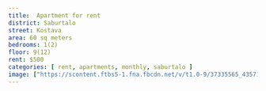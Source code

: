 ```yaml
---
title:  Apartment for rent
district: Saburtalo
street: Kostava
area: 60 sq meters
bedrooms: 1(2)
floor: 9(12)
rent: $500
categories: [ rent, apartments, monthly, saburtalo ]
image: ["https://scontent.ftbs5-1.fna.fbcdn.net/v/t1.0-9/37335565_435714573574879_5443538045980639232_n.jpg?_nc_cat=0&oh=8d66f4310337610a9761d236c8b254fa&oe=5BC559D0", "https://scontent.ftbs5-1.fna.fbcdn.net/v/t1.0-9/37296564_435714626908207_4187107344208887808_n.jpg?_nc_cat=0&oh=63cce92f17dca87186bc2b2cbb028f02&oe=5BEA1B86", "https://scontent.ftbs5-1.fna.fbcdn.net/v/t1.0-9/37318892_435714663574870_2594426178274066432_n.jpg?_nc_cat=0&oh=c7f262de76868dd49ab332f9f12844ec&oe=5BCA965A", "https://scontent.ftbs5-1.fna.fbcdn.net/v/t1.0-9/37312708_435714713574865_5841535777489551360_n.jpg?_nc_cat=0&oh=b6a9af05ccf0a86640e953fe02139271&oe=5BE07FBD"]
---
```

